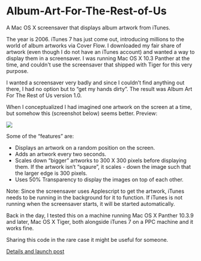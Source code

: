 Album-Art-For-The-Rest-of-Us
============================

A Mac OS X screensaver that displays album artwork from iTunes.

The year is 2006. iTunes 7 has just come out, introducing millions to the world of album artworks via Cover Flow. I downloaded my fair share of artwork (even though I do not have an iTunes account) and wanted a way to display them in a screensaver. I was running Mac OS X 10.3 Panther at the time, and couldn't use the screensaver that shipped with Tiger for this very purpose.

I wanted a screensaver very badly and since I couldn’t find anything out there, I had no option but to “get my hands dirty”. The result was Album Art For The Rest of Us version 1.0.

When I conceptualized I had imagined one artwork on the screen at a time, but somehow this (screenshot below) seems better. Preview:

<img src="http://www.kunaldua.com/images/aa-savers.jpg">

Some of the “features” are:

- Displays an artwork on a random position on the screen.
- Adds an artwork every two seconds.
- Scales down “bigger” artworks to 300 X 300 pixels before displaying them. If the artwork isn’t “sqaure”, it scales - down the image such that the larger edge is 300 pixels.
- Uses 50% Transparency to display the images on top of each other.

Note: Since the screensaver uses Applescript to get the artwork, iTunes needs to be running in the background for it to function. If iTunes is not running when the screensaver starts, it will be started automatically.

Back in the day, I tested this on a machine running Mac OS X Panther 10.3.9 and later, Mac OS X Tiger, both alongside iTunes 7 on a PPC machine and it works fine.

Sharing this code in the rare case it might be useful for someone.

[Details and launch post](http://www.kunaldua.com/blog/2006/09/26/album-art-for-the-rest-of-us-v10/)
